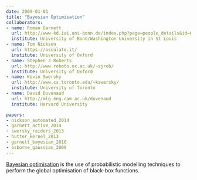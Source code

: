 ```yaml
---
date: 2009-01-01
title: "Bayesian Optimisation"
collaborators:
- name: Roman Garnett
  url: http://www-kd.iai.uni-bonn.de/index.php?page=people_details&id=60
  institute: University of Bonn/Washington University in St Louis
- name: Tom Nickson
  url: https://osculate.it/
  institute: University of Oxford
- name: Stephen J Roberts
  url: http://www.robots.ox.ac.uk/~sjrob/
  institute: University of Oxford
- name: Kevin Swersky
  url: http://www.cs.toronto.edu/~kswersky/
  institute: University of Toronto
- name: David Duvenaud
  url: http://mlg.eng.cam.ac.uk/duvenaud
  institute: Harvard University

papers:
- nickson_automated_2014
- garnett_active_2014
- swersky_raiders_2013
- hutter_kernel_2013
- garnett_bayesian_2010
- osborne_gaussian_2009
---
```


[Bayesian optimisation](http://en.wikipedia.org/wiki/Bayesian_optimization) is the use of probabilistic modelling techniques to perform the global optimisation of black-box functions.


